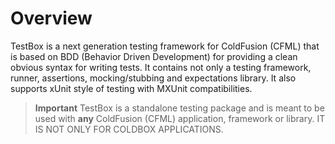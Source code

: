 # Overview

TestBox is a next generation testing framework for ColdFusion (CFML) that is based on BDD (Behavior Driven Development) for providing a clean obvious syntax for writing tests. It contains not only a testing framework, runner, assertions, mocking/stubbing and expectations library. It also supports xUnit style of testing with MXUnit compatibilities.

> **Important** TestBox is a standalone testing package and is meant to be used with **any** ColdFusion (CFML) application, framework or library.  IT IS NOT ONLY FOR COLDBOX APPLICATIONS.